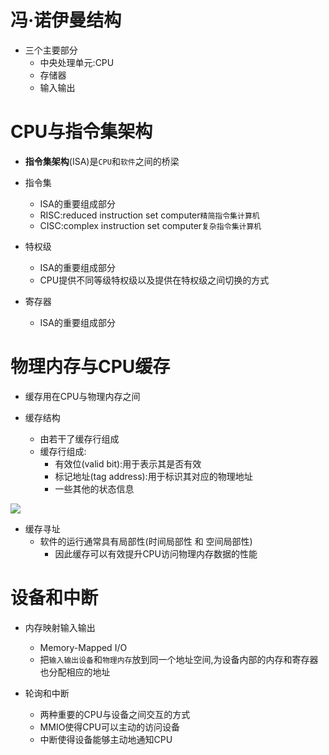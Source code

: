 # 冯·诺伊曼结构
- 三个主要部分
  - 中央处理单元:CPU
  - 存储器
  - 输入输出

# CPU与指令集架构
- **指令集架构**(ISA)是`CPU`和`软件`之间的桥梁

- 指令集
  - ISA的重要组成部分
  - RISC:reduced instruction set computer`精简指令集计算机`
  - CISC:complex instruction set computer`复杂指令集计算机`

- 特权级
  - ISA的重要组成部分
  - CPU提供不同等级特权级以及提供在特权级之间切换的方式

- 寄存器
  - ISA的重要组成部分

# 物理内存与CPU缓存
- 缓存用在CPU与物理内存之间

- 缓存结构
  - 由若干了缓存行组成
  - 缓存行组成:
    - 有效位(valid bit):用于表示其是否有效
    - 标记地址(tag address):用于标识其对应的物理地址
    - 一些其他的状态信息

![](https://i.imgur.com/QtmzWop.png)

- 缓存寻址
  - 软件的运行通常具有局部性(时间局部性 和 空间局部性)
    - 因此缓存可以有效提升CPU访问物理内存数据的性能

# 设备和中断
- 内存映射输入输出
  - Memory-Mapped I/O
  - 把`输入输出设备`和`物理内存`放到同一个地址空间,为设备内部的内存和寄存器也分配相应的地址

- 轮询和中断
  - 两种重要的CPU与设备之间交互的方式
  - MMIO使得CPU可以主动的访问设备
  - 中断使得设备能够主动地通知CPU